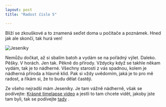 ```yaml
---
layout: post
title: "Radost číslo 5"

---
```


Blíží se zkouškové a to znamená seďet doma u počítače a poznámek. Hned jak ale skončí, tak hurá ven! 

![Jeseníky](/danielalunackova/learn-jekyll/_posts/images/Jeseníky.jpg)


Nemůžu dočkat, až si sbalím batoh a vydám se na pořádný výlet. Daleko. Pěšky. V horách. Jen tak. Pěkně do přírody. Vždycky když se takhle někam vydám, tak je to nádherné. Všechny starosti z vás spadnou, kolem je nádherná příroda a hlavně klid. Pak si vždy uvědomím, jaká je to pro mě radost, a říkám si, že to budu dělat častěji.

Ze všeho nejradši mám Jeseníky. Je tam vážně nádherně, však se podívejte: [Krásné timelapse video](https://www.youtube.com/watch?v=oY4qq2QxEGI) a jestli to tam chcete vidět, jakoby jste tam byli, tak se podívejte [tady](https://www.google.cz/maps/place/Prad%C4%9Bd/@50.1112026,17.2063478,3a,75y,58.13h,96.68t/data=!3m8!1e1!3m6!1s-zO3jC76DV1o%2FVDLjwNiLFfI%2FAAAAAAAAO6c%2Ffl3APk8_cfolGUjWUNL-FufVDG0cfvIKQCJkC!2e4!3e11!6s%2F%2Flh5.googleusercontent.com%2F-zO3jC76DV1o%2FVDLjwNiLFfI%2FAAAAAAAAO6c%2Ffl3APk8_cfolGUjWUNL-FufVDG0cfvIKQCJkC%2Fw203-h100-k-no-pi-0-ya29.847702-ro-0-fo100%2F!7i4000!8i2000!4m5!3m4!1s0x47118ac3a2518329:0xf43807f5d475215b!8m2!3d50.0836111!4d17.2313889) . 
